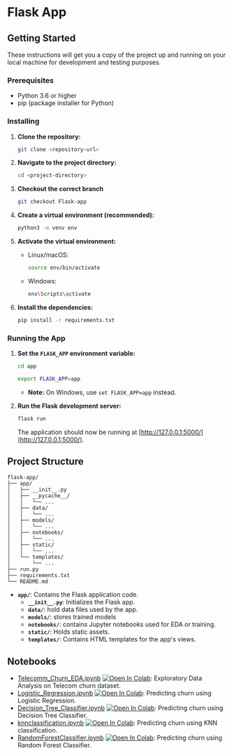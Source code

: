 # Flask App 

## Getting Started

These instructions will get you a copy of the project up and running on your local machine for development and testing purposes.

### Prerequisites

* Python 3.6 or higher
* pip (package installer for Python)

### Installing

1. **Clone the repository:**

   ```bash
   git clone <repository-url>
   ```

2. **Navigate to the project directory:**

   ```bash
   cd <project-directory>
   ```

3. **Checkout the correct branch**

   ```bash
   git checkout Flask-app
   ```

4. **Create a virtual environment (recommended):**

   ```bash
   python3 -m venv env 
   ```

5. **Activate the virtual environment:**

   * Linux/macOS:
     ```bash
     source env/bin/activate
     ```
   * Windows:
     ```bash
     env\Scripts\activate
     ```

6. **Install the dependencies:**

   ```bash
   pip install -r requirements.txt
   ```

### Running the App

1. **Set the `FLASK_APP` environment variable:**
   ```bash
   cd app
   ```

   ```bash
   export FLASK_APP=app 
   ```
   * **Note:** On Windows, use `set FLASK_APP=app` instead.

3. **Run the Flask development server:**

   ```bash
   flask run
   ```

   The application should now be running at  [http://127.0.0.1:5000/](http://127.0.0.1:5000/).

## Project Structure

```
flask-app/
├── app/
│   ├── __init__.py
│   ├── __pycache__/
│   │   └── ...
│   ├── data/
│   │   └── ...
│   ├── models/
│   │   └── ...
│   ├── notebooks/
│   │   └── ...
│   ├── static/
│   │   └── ...
│   └── templates/
│       └── ...
├── run.py
├── requirements.txt
└── README.md
```

* **`app/`**: Contains the Flask application code.
    * **`__init__.py`**: Initializes the Flask app.
    * **`data/`**:  hold data files used by the app.
    * **`models/`**: stores trained models
    * **`notebooks/`**: contains Jupyter notebooks used for EDA or training.
    * **`static/`**:  Holds static assets.
    * **`templates/`**: Contains HTML templates for the app's views.

## Notebooks

- [Telecomm_Churn_EDA.ipynb](https://github.com/hariskhan-hk/Churn_pred/blob/main/app/notebooks/Telecomm_Churn_EDA.ipynb) [![Open In Colab](https://colab.research.google.com/assets/colab-badge.svg)](https://github.com/hariskhan-hk/Churn_pred/blob/main/app/notebooks/Telecomm_Churn_EDA.ipynb): Exploratory Data Analysis on Telecom churn dataset.
- [Logistic_Regression.ipynb](https://github.com/hariskhan-hk/Churn_pred/blob/main/app/notebooks/Logistic_Regression.ipynb) [![Open In Colab](https://colab.research.google.com/assets/colab-badge.svg)](https://github.com/hariskhan-hk/Churn_pred/blob/main/app/notebooks/Logistic_Regression.ipynb): Predicting churn using Logistic Regression.
- [Decision_Tree_Classifier.ipynb](https://github.com/hariskhan-hk/Churn_pred/blob/main/app/notebooks/Decision_Tree_Classifier.ipynb) [![Open In Colab](https://colab.research.google.com/assets/colab-badge.svg)](https://github.com/hariskhan-hk/Churn_pred/blob/main/app/notebooks/Decision_Tree_Classifier.ipynb): Predicting churn using Decision Tree Classifier.
- [knnclassification.ipynb](https://github.com/hariskhan-hk/Churn_pred/blob/main/app/notebooks/knnclassification.ipynb) [![Open In Colab](https://colab.research.google.com/assets/colab-badge.svg)](https://github.com/hariskhan-hk/Churn_pred/blob/main/app/notebooks/knnclassification.ipynb): Predicting churn using KNN classification.
- [RandomForestClassifier.ipynb](https://github.com/hariskhan-hk/Churn_pred/blob/main/app/notebooks/RandomForestClassifier.ipynb) [![Open In Colab](https://colab.research.google.com/assets/colab-badge.svg)](https://github.com/hariskhan-hk/Churn_pred/blob/main/app/notebooks/RandomForestClassifier.ipynb): Predicting churn using Random Forest Classifier.

 
